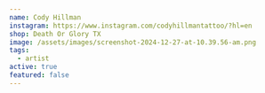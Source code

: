 ```yaml
---
name: Cody Hillman
instagram: https://www.instagram.com/codyhillmantattoo/?hl=en
shop: Death Or Glory TX
image: /assets/images/screenshot-2024-12-27-at-10.39.56-am.png
tags:
  - artist
active: true
featured: false
---
```

